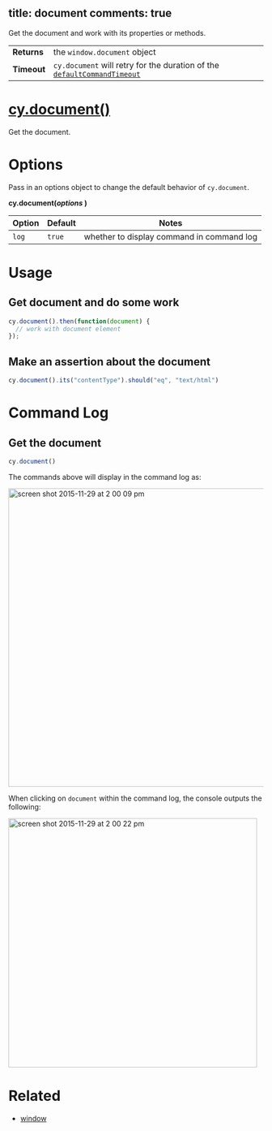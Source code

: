 title: document
comments: true
---

Get the document and work with its properties or methods.

| | |
|--- | --- |
| **Returns** | the `window.document` object |
| **Timeout** | `cy.document` will retry for the duration of the [`defaultCommandTimeout`](https://on.cypress.io/guides/configuration#section-timeouts) |

# [cy.document()](#section-usage)

Get the document.

# Options

Pass in an options object to change the default behavior of `cy.document`.

**cy.document(*options* )**

Option | Default | Notes
--- | --- | ---
`log` | `true` | whether to display command in command log

# Usage

## Get document and do some work

```javascript
cy.document().then(function(document) {
  // work with document element
});
```

## Make an assertion about the document

```javascript
cy.document().its("contentType").should("eq", "text/html")
```

# Command Log

## Get the document

```javascript
cy.document()
```

The commands above will display in the command log as:

<img width="588" alt="screen shot 2015-11-29 at 2 00 09 pm" src="https://cloud.githubusercontent.com/assets/1271364/11459311/aab8fe88-96a1-11e5-9b72-b0501204030d.png">

When clicking on `document` within the command log, the console outputs the following:

<img width="491" alt="screen shot 2015-11-29 at 2 00 22 pm" src="https://cloud.githubusercontent.com/assets/1271364/11459314/ad27d7e8-96a1-11e5-8d1c-9c4ede6c54aa.png">

# Related

- [window](https://on.cypress.io/api/window)
